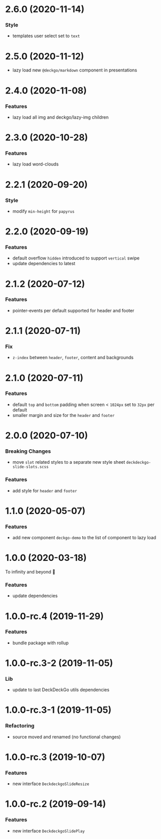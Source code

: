 <a name="2.6.0"></a>

# 2.6.0 (2020-11-14)

### Style

- templates user select set to `text`

<a name="2.5.0"></a>

# 2.5.0 (2020-11-12)

- lazy load new `@deckgo/markdown` component in presentations

<a name="2.4.0"></a>

# 2.4.0 (2020-11-08)

### Features

- lazy load all img and deckgo/lazy-img children

<a name="2.3.0"></a>

# 2.3.0 (2020-10-28)

### Features

- lazy load word-clouds

<a name="2.2.1"></a>

# 2.2.1 (2020-09-20)

### Style

- modify `min-height` for `papyrus`

<a name="2.2.0"></a>

# 2.2.0 (2020-09-19)

### Features

- default overflow `hidden` introduced to support `vertical` swipe
- update dependencies to latest

<a name="2.1.2"></a>

# 2.1.2 (2020-07-12)

### Features

- pointer-events per default supported for header and footer

<a name="2.1.1"></a>

# 2.1.1 (2020-07-11)

### Fix

- `z-index` between `header`, `footer`, content and backgrounds

<a name="2.1.0"></a>

# 2.1.0 (2020-07-11)

### Features

- default `top` and `bottom` padding when screen < `1024px` set to `32px` per default
- smaller margin and size for the `header` and `footer`

<a name="2.0.0"></a>

# 2.0.0 (2020-07-10)

### Breaking Changes

- move `slot` related styles to a separate new style sheet `deckdeckgo-slide-slots.scss`

### Features

- add style for `header` and `footer`

<a name="1.1.0"></a>

# 1.1.0 (2020-05-07)

### Features

- add new component `deckgo-demo` to the list of component to lazy load

<a name="1.0.0"></a>

# 1.0.0 (2020-03-18)

To infinity and beyond 🚀

### Features

- update dependencies

<a name="1.0.0-rc.4"></a>

# 1.0.0-rc.4 (2019-11-29)

### Features

- bundle package with rollup

<a name="1.0.0-rc.3-2"></a>

# 1.0.0-rc.3-2 (2019-11-05)

### Lib

- update to last DeckDeckGo utils dependencies

<a name="1.0.0-rc.3-1"></a>

# 1.0.0-rc.3-1 (2019-11-05)

### Refactoring

- source moved and renamed (no functional changes)

<a name="1.0.0-rc.3"></a>

# 1.0.0-rc.3 (2019-10-07)

### Features

- new interface `DeckdeckgoSlideResize`

<a name="1.0.0-rc.2"></a>

# 1.0.0-rc.2 (2019-09-14)

### Features

- new interface `DeckdeckgoSlidePlay`
